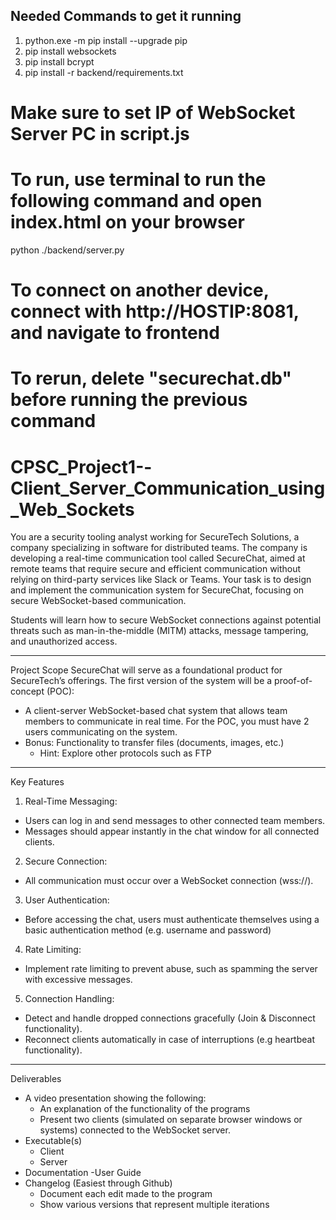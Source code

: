 ## Needed Commands to get it running
1. python.exe -m pip install --upgrade pip 
2. pip install websockets
3. pip install bcrypt
4. pip install -r backend/requirements.txt

# Make sure to set IP of WebSocket Server PC in script.js

# To run, use terminal to run the following command and open index.html on your browser 
python ./backend/server.py

# To connect on another device, connect with http://HOSTIP:8081, and navigate to frontend

# To rerun, delete "securechat.db" before running the previous command

# CPSC_Project1--Client_Server_Communication_using_Web_Sockets

You are a security tooling analyst working for SecureTech Solutions, a company specializing in software for distributed teams. The company is developing a real-time communication tool called SecureChat, aimed at remote teams that require secure and efficient communication without relying on third-party services like Slack or Teams. Your task is to design and implement the communication system for SecureChat, focusing on secure WebSocket-based communication.

Students will learn how to secure WebSocket connections against potential threats such as man-in-the-middle (MITM) attacks, message tampering, and unauthorized access.

 
-----------------------------------------------------------------------------------------
Project Scope
SecureChat will serve as a foundational product for SecureTech’s offerings. The first version of the system will be a proof-of-concept (POC):

- A client-server WebSocket-based chat system that allows team members to communicate in real time. For the POC, you must have 2 users communicating on the system.
- Bonus: Functionality to transfer files (documents, images, etc.)
	- Hint: Explore other protocols such as FTP
 
-----------------------------------------------------------------------------------------
Key Features
1. Real-Time Messaging:

- Users can log in and send messages to other connected team members.
- Messages should appear instantly in the chat window for all connected clients.

2. Secure Connection:

- All communication must occur over a WebSocket connection (wss://).

3. User Authentication:

- Before accessing the chat, users must authenticate themselves using a basic authentication method (e.g. username and password)

4. Rate Limiting:

- Implement rate limiting to prevent abuse, such as spamming the server with excessive messages.

5. Connection Handling:

- Detect and handle dropped connections gracefully (Join & Disconnect functionality).
- Reconnect clients automatically in case of interruptions (e.g heartbeat functionality).
 
-----------------------------------------------------------------------------------------
Deliverables
- A video presentation showing the following:
	- An explanation of the functionality of the programs
	- Present two clients (simulated on separate browser windows or systems) connected to the WebSocket server.
- Executable(s)
	- Client
	- Server
- Documentation
	-User Guide
- Changelog (Easiest through Github)
	- Document each edit made to the program
	- Show various versions that represent multiple iterations
